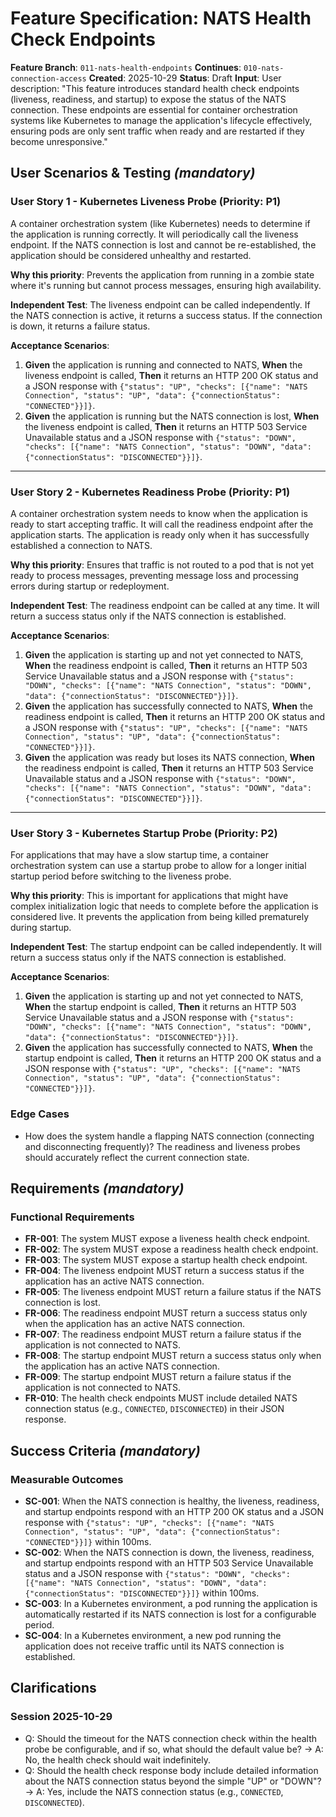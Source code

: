 # Feature Specification: NATS Health Check Endpoints

**Feature Branch**: `011-nats-health-endpoints`
**Continues**: `010-nats-connection-access`
**Created**: 2025-10-29
**Status**: Draft
**Input**: User description: "This feature introduces standard health check endpoints (liveness, readiness, and startup) to expose the status of the NATS connection. These endpoints are essential for container orchestration systems like Kubernetes to manage the application's lifecycle effectively, ensuring pods are only sent traffic when ready and are restarted if they become unresponsive."

## User Scenarios & Testing *(mandatory)*

### User Story 1 - Kubernetes Liveness Probe (Priority: P1)

A container orchestration system (like Kubernetes) needs to determine if the application is running correctly. It will periodically call the liveness endpoint. If the NATS connection is lost and cannot be re-established, the application should be considered unhealthy and restarted.

**Why this priority**: Prevents the application from running in a zombie state where it's running but cannot process messages, ensuring high availability.

**Independent Test**: The liveness endpoint can be called independently. If the NATS connection is active, it returns a success status. If the connection is down, it returns a failure status.

**Acceptance Scenarios**:

1.  **Given** the application is running and connected to NATS, **When** the liveness endpoint is called, **Then** it returns an HTTP 200 OK status and a JSON response with `{"status": "UP", "checks": [{"name": "NATS Connection", "status": "UP", "data": {"connectionStatus": "CONNECTED"}}]}`.
2.  **Given** the application is running but the NATS connection is lost, **When** the liveness endpoint is called, **Then** it returns an HTTP 503 Service Unavailable status and a JSON response with `{"status": "DOWN", "checks": [{"name": "NATS Connection", "status": "DOWN", "data": {"connectionStatus": "DISCONNECTED"}}]}`.

---

### User Story 2 - Kubernetes Readiness Probe (Priority: P1)

A container orchestration system needs to know when the application is ready to start accepting traffic. It will call the readiness endpoint after the application starts. The application is ready only when it has successfully established a connection to NATS.

**Why this priority**: Ensures that traffic is not routed to a pod that is not yet ready to process messages, preventing message loss and processing errors during startup or redeployment.

**Independent Test**: The readiness endpoint can be called at any time. It will return a success status only if the NATS connection is established.

**Acceptance Scenarios**:

1.  **Given** the application is starting up and not yet connected to NATS, **When** the readiness endpoint is called, **Then** it returns an HTTP 503 Service Unavailable status and a JSON response with `{"status": "DOWN", "checks": [{"name": "NATS Connection", "status": "DOWN", "data": {"connectionStatus": "DISCONNECTED"}}]}`.
2.  **Given** the application has successfully connected to NATS, **When** the readiness endpoint is called, **Then** it returns an HTTP 200 OK status and a JSON response with `{"status": "UP", "checks": [{"name": "NATS Connection", "status": "UP", "data": {"connectionStatus": "CONNECTED"}}]}`.
3.  **Given** the application was ready but loses its NATS connection, **When** the readiness endpoint is called, **Then** it returns an HTTP 503 Service Unavailable status and a JSON response with `{"status": "DOWN", "checks": [{"name": "NATS Connection", "status": "DOWN", "data": {"connectionStatus": "DISCONNECTED"}}]}`.

---

### User Story 3 - Kubernetes Startup Probe (Priority: P2)

For applications that may have a slow startup time, a container orchestration system can use a startup probe to allow for a longer initial startup period before switching to the liveness probe.

**Why this priority**: This is important for applications that might have complex initialization logic that needs to complete before the application is considered live. It prevents the application from being killed prematurely during startup.

**Independent Test**: The startup endpoint can be called independently. It will return a success status only if the NATS connection is established.

**Acceptance Scenarios**:

1.  **Given** the application is starting up and not yet connected to NATS, **When** the startup endpoint is called, **Then** it returns an HTTP 503 Service Unavailable status and a JSON response with `{"status": "DOWN", "checks": [{"name": "NATS Connection", "status": "DOWN", "data": {"connectionStatus": "DISCONNECTED"}}]}`.
2.  **Given** the application has successfully connected to NATS, **When** the startup endpoint is called, **Then** it returns an HTTP 200 OK status and a JSON response with `{"status": "UP", "checks": [{"name": "NATS Connection", "status": "UP", "data": {"connectionStatus": "CONNECTED"}}]}`.

### Edge Cases

-   How does the system handle a flapping NATS connection (connecting and disconnecting frequently)? The readiness and liveness probes should accurately reflect the current connection state.

## Requirements *(mandatory)*

### Functional Requirements

-   **FR-001**: The system MUST expose a liveness health check endpoint.
-   **FR-002**: The system MUST expose a readiness health check endpoint.
-   **FR-003**: The system MUST expose a startup health check endpoint.
-   **FR-004**: The liveness endpoint MUST return a success status if the application has an active NATS connection.
-   **FR-005**: The liveness endpoint MUST return a failure status if the NATS connection is lost.
-   **FR-006**: The readiness endpoint MUST return a success status only when the application has an active NATS connection.
-   **FR-007**: The readiness endpoint MUST return a failure status if the application is not connected to NATS.
-   **FR-008**: The startup endpoint MUST return a success status only when the application has an active NATS connection.
-   **FR-009**: The startup endpoint MUST return a failure status if the application is not connected to NATS.
-   **FR-010**: The health check endpoints MUST include detailed NATS connection status (e.g., `CONNECTED`, `DISCONNECTED`) in their JSON response.

## Success Criteria *(mandatory)*

### Measurable Outcomes

-   **SC-001**: When the NATS connection is healthy, the liveness, readiness, and startup endpoints respond with an HTTP 200 OK status and a JSON response with `{"status": "UP", "checks": [{"name": "NATS Connection", "status": "UP", "data": {"connectionStatus": "CONNECTED"}}]}` within 100ms.
-   **SC-002**: When the NATS connection is down, the liveness, readiness, and startup endpoints respond with an HTTP 503 Service Unavailable status and a JSON response with `{"status": "DOWN", "checks": [{"name": "NATS Connection", "status": "DOWN", "data": {"connectionStatus": "DISCONNECTED"}}]}` within 100ms.
-   **SC-003**: In a Kubernetes environment, a pod running the application is automatically restarted if its NATS connection is lost for a configurable period.
-   **SC-004**: In a Kubernetes environment, a new pod running the application does not receive traffic until its NATS connection is established.

## Clarifications

### Session 2025-10-29

-   Q: Should the timeout for the NATS connection check within the health probe be configurable, and if so, what should the default value be? → A: No, the health check should wait indefinitely.
-   Q: Should the health check response body include detailed information about the NATS connection status beyond the simple "UP" or "DOWN"? → A: Yes, include the NATS connection status (e.g., `CONNECTED`, `DISCONNECTED`).